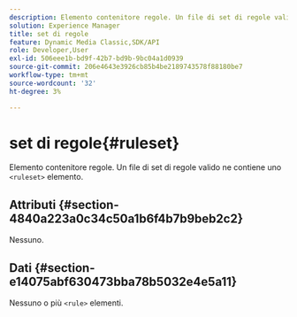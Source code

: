 ```yaml
---
description: Elemento contenitore regole. Un file di set di regole valido ne contiene uno <ruleset> elemento.
solution: Experience Manager
title: set di regole
feature: Dynamic Media Classic,SDK/API
role: Developer,User
exl-id: 506eee1b-bd9f-42b7-bd9b-9bc04a1d0939
source-git-commit: 206e4643e3926cb85b4be2189743578f88180be7
workflow-type: tm+mt
source-wordcount: '32'
ht-degree: 3%

---
```


# set di regole{#ruleset}

Elemento contenitore regole. Un file di set di regole valido ne contiene uno `<ruleset>` elemento.

## Attributi {#section-4840a223a0c34c50a1b6f4b7b9beb2c2}

Nessuno.

## Dati {#section-e14075abf630473bba78b5032e4e5a11}

Nessuno o più `<rule>` elementi.
